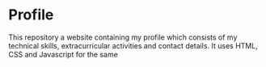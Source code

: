 # Profile
This repository a website containing my profile which consists of my technical skills, extracurricular activities and contact details. It uses HTML, CSS and Javascript for the same
